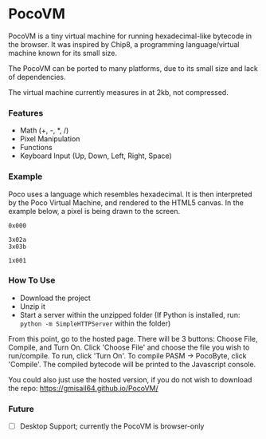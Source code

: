 # PocoVM

PocoVM is a tiny virtual machine for running hexadecimal-like bytecode in the browser.
It was inspired by Chip8, a programming language/virtual machine known for its small size.

The PocoVM can be ported to many platforms, due to its small size and lack of dependencies.

The virtual machine currently measures in at 2kb, not compressed.

### Features

- Math (+, -, *, /)
- Pixel Manipulation
- Functions
- Keyboard Input (Up, Down, Left, Right, Space)

### Example

Poco uses a language which resembles hexadecimal. It is then interpreted by the Poco Virtual Machine, and rendered to the HTML5 canvas.
In the example below, a pixel is being drawn to the screen.

```
0x000

3x02a
3x03b

1x001

```

### How To Use

- Download the project
- Unzip it 
- Start a server within the unzipped folder (If Python is installed, run: `python -m SimpleHTTPServer` within the folder)

From this point, go to the hosted page. There will be 3 buttons: Choose File, Compile, and Turn On. Click 'Choose File' and choose the file you wish to run/compile. To run, click 'Turn On'. To compile PASM -> PocoByte, click 'Compile'. The compiled bytecode will be printed to the Javascript console.

You could also just use the hosted version, if you do not wish to download the repo: https://gmisail64.github.io/PocoVM/

### Future

- [ ] Desktop Support; currently the PocoVM is browser-only
